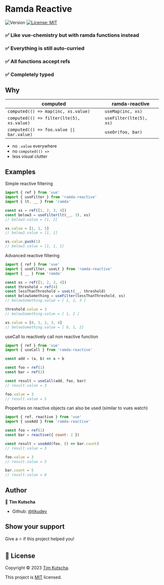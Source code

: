 # Ramda Reactive

![Version](https://img.shields.io/badge/version-2.0.1-blue.svg?cacheSeconds=2592000)
[![License: MIT](https://img.shields.io/badge/License-MIT-yellow.svg)](https://choosealicense.com/licenses/mit/)

### ✅ Like vue-chemistry but with ramda functions instead

### ✅ Everything is still auto-curried

### ✅ All functions accept refs

### ✅ Completely typed

## Why

| computed                                    | ramda-reactive          |
| ------------------------------------------- | ----------------------- |
| `computed(() => map(inc, xs.value)`         | `useMap(inc, xs)`       |
| `computed(() => filter(lte(5), xs.value)`   | `useFilter(lte(5), xs)` |
| `computed(() => foo.value \|\| bar.value) ` | `useOr(foo, bar)`       |

- no `.value` everywhere
- no `computed(() =>`
- less visual clutter

## Examples

Simple reactive filtering

```js
import { ref } from 'vue'
import { useFilter } from 'ramda-reactive'
import { lt, __ } from 'ramda'

const xs = ref([1, 2, 3, 4])
const below3 = useFilter(lt(__, 3), xs)
// below3.value = [1, 2]

xs.value = [1, 1, 5]
// below3.value = [1, 1]

xs.value.push(1)
// below3.value = [1, 1, 1]
```

Advanced reactive filtering

```js
import { ref } from 'vue'
import { useFilter, useLt } from 'ramda-reactive'
import { __ } from 'ramda'

const xs = ref([1, 2, 3, 4])
const threshold = ref(4)
const lessThanThreshold = useLt(__, threshold)
const belowSomething = useFilter(lessThanThreshold, xs)
// belowSomething.value = [ 1, 2, 3 ]

threshold.value = 3
// belowSomething.value = [ 1, 2 ]

xs.value = [0, 1, 2, 3, 4]
// belowSomething.value = [ 0, 1, 2]
```

useCall to reactively call non reactive function

```js
import { ref } from 'vue'
import { useCall } from 'ramda-reactive'

const add = (a, b) => a + b

const foo = ref(1)
const bar = ref(2)

const result = useCall(add, foo, bar)
// result.value = 3

foo.value = 3
// result.value = 5
```

Properties on reactive objects can also be used (similar to vues watch)

```js
import { ref, reactive } from 'vue'
import { useAdd } from 'ramda-reactive'

const foo = ref(1)
const bar = reactive({ count: 2 })

const result = useAdd(foo, () => bar.count)
// result.value = 3

foo.value = 3
// result.value = 5

bar.count = 5
// result.value = 8
```

## Author

👤 **Tim Kutscha**

- Github: [@tikudev](https://github.com/tikudev)

## Show your support

Give a ⭐️ if this project helped you!

## 📝 License

Copyright © 2023 [Tim Kutscha](https://github.com/tikudev).

This project is [MIT](https://choosealicense.com/licenses/mit/) licensed.
